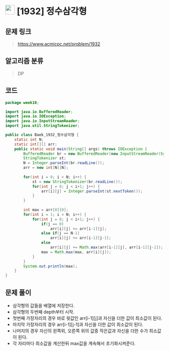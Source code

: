 # <img src="https://d2gd6pc034wcta.cloudfront.net/tier/10.svg" width="30"> [1932] 정수삼각형
## 문제 링크
> https://www.acmicpc.net/problem/1932
## 알고리즘 분류
> DP

## 코드
```java
package week10;

import java.io.BufferedReader;
import java.io.IOException;
import java.io.InputStreamReader;
import java.util.StringTokenizer;

public class Baek_1932_정수삼각형 {
	static int N;
	static int[][] arr;
	public static void main(String[] args) throws IOException {
		BufferedReader br = new BufferedReader(new InputStreamReader(System.in));
		StringTokenizer st;
		N = Integer.parseInt(br.readLine());
		arr = new int[N][N];
		
		for(int i = 0; i < N; i++) {
			st = new StringTokenizer(br.readLine());
			for(int j = 0; j < i+1; j++) {
				arr[i][j] = Integer.parseInt(st.nextToken());
			}
		}
		
		int max = arr[0][0];
		for(int i = 1; i < N; i++) {
			for(int j = 0; j < i+1; j++) {
				if(j == 0)
					arr[i][j] += arr[i-1][j];
				else if(j == N-1)
					arr[i][j] += arr[i-1][j-1];
				else
					arr[i][j] += Math.max(arr[i-1][j], arr[i-1][j-1]);
				max = Math.max(max, arr[i][j]);
			}
		}
		System.out.println(max);
	}
}

```

## 문제 풀이
* 삼각형의 값들을 배열에 저장한다.
* 삼각형의 두번째 depth부터 시작.
 * 첫번째 가장자리의 경우 바로 윗값인 arr[i-1][j]과 자신을 더한 값이 최소값이 된다.
 * 마지막 가장자리의 경우 arr[i-1][j-1]과 자신을 더한 값이 최소값이 된다.
 * 나머지의 경우 자신의 왼쪽위, 오른쪽 위의 값중 작은값과 자신을 더한 수가 최소값이 된다.
* 각 자리마다 최소값을 계산한뒤 max값을 계속해서 초기화시켜준다.
